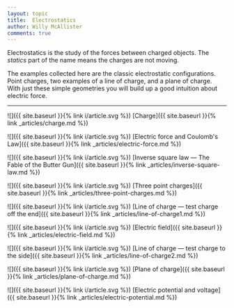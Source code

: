 ```yaml
---
layout: topic
title:  Electrostatics
author: Willy McAllister
comments: true
---
```


Electrostatics is the study of the forces between charged objects. The *statics* part of the name means the charges are not moving.

The examples collected here are the classic electrostatic configurations. Point charges, two examples of a line of charge, and a plane of charge. With just these simple geometries you will build up a good intuition about electric force.

----

![]({{ site.baseurl }}{% link i/article.svg %}) [Charge]({{ site.baseurl }}{% link _articles/charge.md %})

![]({{ site.baseurl }}{% link i/article.svg %}) [Electric force and Coulomb's Law]({{ site.baseurl }}{% link _articles/electric-force.md %})

![]({{ site.baseurl }}{% link i/article.svg %}) [Inverse square law — The Fable of the Butter Gun]({{ site.baseurl }}{% link _articles/inverse-square-law.md %})

![]({{ site.baseurl }}{% link i/article.svg %}) [Three point charges]({{ site.baseurl }}{% link _articles/three-point-charges.md %})

![]({{ site.baseurl }}{% link i/article.svg %}) [Line of charge — test charge off the end]({{ site.baseurl }}{% link _articles/line-of-charge1.md %})

![]({{ site.baseurl }}{% link i/article.svg %}) [Electric field]({{ site.baseurl }}{% link _articles/electric-field.md %})

![]({{ site.baseurl }}{% link i/article.svg %}) [Line of charge — test charge to the side]({{ site.baseurl }}{% link _articles/line-of-charge2.md %})

![]({{ site.baseurl }}{% link i/article.svg %}) [Plane of charge]({{ site.baseurl }}{% link _articles/plane-of-charge.md %})

![]({{ site.baseurl }}{% link i/article.svg %}) [Electric potential and voltage]({{ site.baseurl }}{% link _articles/electric-potential.md %})

